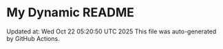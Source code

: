 # My Dynamic README
Updated at: Wed Oct 22 05:20:50 UTC 2025
This file was auto-generated by GitHub Actions.
